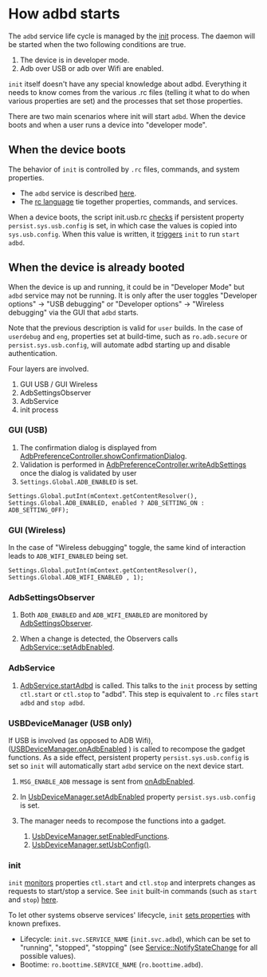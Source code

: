 # How adbd starts

The `adbd` service life cycle is managed by the [init](../../../../../system/core/init/README.md) process.
The daemon will be started when the two following conditions are true.
1. The device is in developer mode.
2. Adb over USB or adb over Wifi are enabled.

`init` itself doesn't have any special knowledge about adbd. Everything it needs to know comes from the various .rc files
(telling it what to do when various properties are set) and the processes that set those properties.

There are two main scenarios where init will start `adbd`. When the device boots and when a user runs a device into
"developer mode".

## When the device boots

The behavior of `init` is controlled by `.rc` files, commands, and system properties.

- The `adbd` service is described [here](https://cs.android.com/android/platform/superproject/main/+/main:packages/modules/adb/apex/adbd.rc;drc=a9b3987d2a42a40de0d67fcecb50c9716639ef03).
- The [rc language](../../../../../system/core/init/README.md) tie together properties, commands, and services.

When a device boots, the script init.usb.rc [checks](https://cs.android.com/android/platform/superproject/main/+/main:system/core/rootdir/init.usb.rc;l=109;drc=e34549af332e4be13a2ffb385455280d4736c1a9)
if persistent property `persist.sys.usb.config` is set, in which case the values is copied into `sys.usb.config`.
When this value is written, it [triggers](https://cs.android.com/android/platform/superproject/main/+/main:system/core/rootdir/init.usb.rc;l=47;drc=e34549af332e4be13a2ffb385455280d4736c1a9) `init` to run `start adbd`.

## When the device is already booted

When the device is up and running, it could be in "Developer Mode" but `adbd` service may not be running. It is only
after the user toggles "Developer options" -> "USB debugging" or "Developer options" -> "Wireless debugging" via the GUI that `adbd` starts.

Note that the previous description is valid for `user` builds. In the case of `userdebug` and `eng`, properties set
at build-time, such as `ro.adb.secure` or `persist.sys.usb.config`, will automate adbd starting up and disable authentication.

Four layers are involved.

1. GUI USB / GUI Wireless
2. AdbSettingsObserver
2. AdbService
3. init process


### GUI (USB)

1. The confirmation dialog is displayed from [AdbPreferenceController.showConfirmationDialog](https://cs.android.com/android/platform/superproject/main/+/main:packages/apps/Settings/src/com/android/settings/development/AdbPreferenceController.java;l=48;drc=1b8c0fdfdb9a36f691402513258b26036c41667f).
2. Validation is performed in [AdbPreferenceController.writeAdbSettings](https://cs.android.com/android/platform/superproject/main/+/main:frameworks/base/packages/SettingsLib/src/com/android/settingslib/development/AbstractEnableAdbPreferenceController.java;l=133;drc=aaea2d2266d29b3881f452899b79fb9e71525c3b) once the dialog is validated by user
3. `Settings.Global.ADB_ENABLED` is set.

```
Settings.Global.putInt(mContext.getContentResolver(),
Settings.Global.ADB_ENABLED, enabled ? ADB_SETTING_ON : ADB_SETTING_OFF);
```

### GUI (Wireless)
In the case of "Wireless debugging" toggle, the same kind of interaction leads to `ADB_WIFI_ENABLED` being set.

```
Settings.Global.putInt(mContext.getContentResolver(), Settings.Global.ADB_WIFI_ENABLED , 1);
```
### AdbSettingsObserver
1. Both `ADB_ENABLED` and `ADB_WIFI_ENABLED` are monitored by [AdbSettingsObserver](https://cs.android.com/android/platform/superproject/main/+/main:frameworks/base/services/core/java/com/android/server/adb/AdbService.java;l=208;drc=6474abd265cae9ccbe4e5d9ad37959215dcf564b).

2. When a change is detected, the Observers calls [AdbService::setAdbEnabled](https://cs.android.com/android/platform/superproject/main/+/main:frameworks/base/services/core/java/com/android/server/adb/AdbService.java;l=213;drc=6474abd265cae9ccbe4e5d9ad37959215dcf564b).

### AdbService

1. [AdbService.startAdbd](https://cs.android.com/android/platform/superproject/main/+/main:frameworks/base/services/core/java/com/android/server/adb/AdbService.java;l=480;drc=6474abd265cae9ccbe4e5d9ad37959215dcf564b) is called. This talks to the `init` process by setting `ctl.start` or `ctl.stop` to "adbd".
This step is equivalent to `.rc` files `start adbd` and `stop adbd`.

### USBDeviceManager (USB only)

If USB is involved (as opposed to ADB Wifi), ([USBDeviceManager.onAdbEnabled](https://cs.android.com/android/platform/superproject/main/+/main:frameworks/base/services/usb/java/com/android/server/usb/UsbDeviceManager.java;l=1090;drc=e36f88c420fe00112e11e85634851d047c0b623e)
) is called to recompose the gadget functions. As a side effect, persistent property `persist.sys.usb.config`
is set so `init` will automatically start `adbd` service on the next device start.

1. `MSG_ENABLE_ADB` message is sent from [onAdbEnabled](https://cs.android.com/android/platform/superproject/main/+/main:frameworks/base/services/usb/java/com/android/server/usb/UsbDeviceManager.java;l=1090;drc=6474abd265cae9ccbe4e5d9ad37959215dcf564b).

2. In [UsbDeviceManager.setAdbEnabled](https://cs.android.com/android/platform/superproject/main/+/main:frameworks/base/services/usb/java/com/android/server/usb/UsbDeviceManager.java;l=780;drc=6474abd265cae9ccbe4e5d9ad37959215dcf564b) property `persist.sys.usb.config` is set.

3. The manager needs to recompose the functions into a gadget.
    1. [UsbDeviceManager.setEnabledFunctions](https://cs.android.com/android/platform/superproject/main/+/main:frameworks/base/services/usb/java/com/android/server/usb/UsbDeviceManager.java;l=2422;drc=6474abd265cae9ccbe4e5d9ad37959215dcf564b).
    2. [UsbDeviceManager.setUsbConfig()](https://cs.android.com/android/platform/superproject/main/+/main:frameworks/base/services/usb/java/com/android/server/usb/UsbDeviceManager.java;l=2376;drc=6474abd265cae9ccbe4e5d9ad37959215dcf564b).

### init

`init` [monitors](https://cs.android.com/android/platform/superproject/main/+/main:system/core/init/property_service.cpp;l=551;drc=8067bd819f42be5512cdab8aaa3b0e9b4dba2369)
properties `ctl.start` and `ctl.stop` and interprets changes
as requests to start/stop a service. See `init` built-in commands (such as `start` and `stop`) [here](https://cs.android.com/android/platform/superproject/main/+/main:system/core/init/builtins.cpp;l=1334;drc=6474abd265cae9ccbe4e5d9ad37959215dcf564b).

To let other systems observe services' lifecycle, `init` [sets properties](https://cs.android.com/android/platform/superproject/main/+/main:system/core/init/service.cpp;l=179;drc=6474abd265cae9ccbe4e5d9ad37959215dcf564b) with known prefixes.
- Lifecycle: `init.svc.SERVICE_NAME` (`init.svc.adbd`), which can be set to "running", "stopped", "stopping" (see [Service::NotifyStateChange](https://cs.android.com/android/platform/superproject/main/+/main:system/core/init/service.cpp;l=172;drc=6474abd265cae9ccbe4e5d9ad37959215dcf564b) for all possible values).
- Bootime: `ro.boottime.SERVICE_NAME` (`ro.boottime.adbd`).
